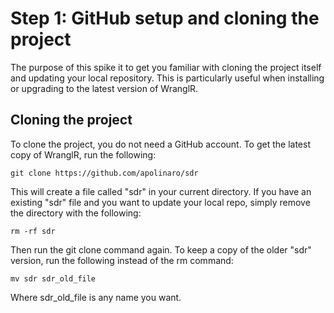 # Step 1: GitHub setup and cloning the project
The purpose of this spike it to get you familiar with cloning the project itself and updating your local repository. This is particularly useful when installing or upgrading to the latest version of WranglR.

## Cloning the project
To clone the project, you do not need a GitHub account. To get the latest copy of WranglR, run the following:

	git clone https://github.com/apolinaro/sdr

This will create a file called "sdr" in your current directory. If you have an existing "sdr" file and you want to update your local repo, simply remove the directory with the following:

	rm -rf sdr

Then run the git clone command again. To keep a copy of the older "sdr" version, run the following instead of the rm command:

	mv sdr sdr_old_file

Where sdr_old_file is any name you want.
